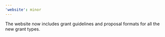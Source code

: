 ```yaml
---
'website': minor
---
```


The website now includes grant guidelines and proposal formats for all the new grant types.
